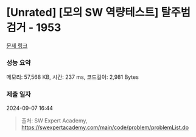 # [Unrated] [모의 SW 역량테스트] 탈주범 검거 - 1953 

[문제 링크](https://swexpertacademy.com/main/code/problem/problemDetail.do?contestProbId=AV5PpLlKAQ4DFAUq) 

### 성능 요약

메모리: 57,568 KB, 시간: 237 ms, 코드길이: 2,981 Bytes

### 제출 일자

2024-09-07 16:44



> 출처: SW Expert Academy, https://swexpertacademy.com/main/code/problem/problemList.do